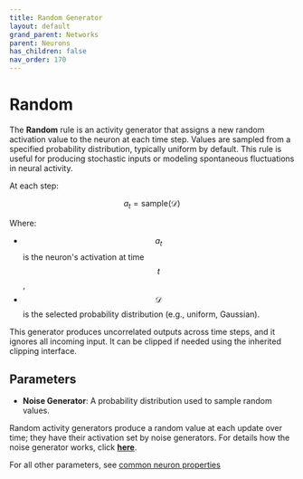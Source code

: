 ```yaml
---
title: Random Generator
layout: default
grand_parent: Networks
parent: Neurons
has_children: false
nav_order: 170
---
```


# Random

The **Random** rule is an activity generator that assigns a new random activation value to the neuron at each time step. Values are sampled from a specified probability distribution, typically uniform by default. This rule is useful for producing stochastic inputs or modeling spontaneous fluctuations in neural activity.

At each step:

$$
a_t = \text{sample}(\mathcal{D})
$$

Where:

- $$a_t$$ is the neuron's activation at time $$t$$,
- $$\mathcal{D}$$ is the selected probability distribution (e.g., uniform, Gaussian).

This generator produces uncorrelated outputs across time steps, and it ignores all incoming input. It can be clipped if needed using the inherited clipping interface.

## Parameters

- **Noise Generator**: A probability distribution used to sample random values.

Random activity generators produce a random value at each update over time; they have their activation set by noise generators. For details how the noise generator works, click **[here](/docs/utilities/randomizers)**.

For all other parameters, see [common neuron properties](/docs/network/neurons/index#common-neuron-properties)
